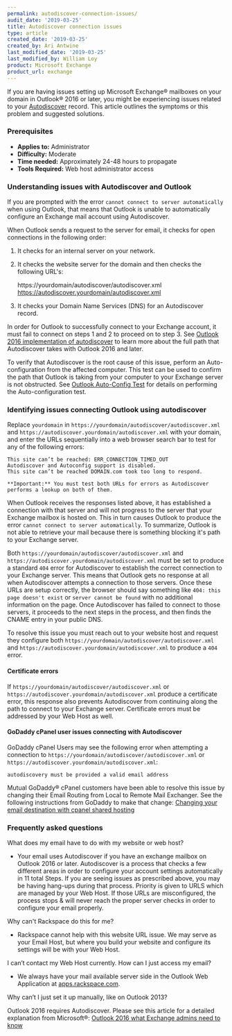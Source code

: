 ```yaml
---
permalink: autodiscover-connection-issues/
audit_date: '2019-03-25'
title: Autodiscover connection issues
type: article
created_date: '2019-03-25'
created_by: Ari Antwine
last_modified_date: '2019-03-25'
last_modified_by: William Loy
product: Microsoft Exchange
product_url: exchange
---
```


If you are having issues setting up Microsoft Exchange&reg; mailboxes on your domain in Outlook&reg; 2016 or later, you might be experiencing issues related to your [Autodiscover](/how-to/dns-record-definitions/#cname-record) record. This article outlines the symptoms or this problem and suggested solutions.

### Prerequisites

- **Applies to:** Administrator
- **Difficulty:** Moderate
- **Time needed:** Approximately 24-48 hours to propagate
- **Tools Required:** Web host administrator access

### Understanding issues with Autodiscover and Outlook

If you are prompted with the error `cannot connect to server automatically` when using Outlook, that means that Outlook is unable to automatically configure an Exchange mail account using Autodiscover.

When Outlook sends a request to the server for email, it checks for open connections in the following order:

1. It checks for an internal server on your network.
2. It checks the website server for the domain and then checks the following URL's:

     https://yourdomain/autodiscover/autodiscover.xml
     https://autodiscover.yourdomain/autodiscover.xml

3. It checks your Domain Name Services (DNS) for an Autodiscover record.

In order for Outlook to successfully connect to your Exchange account, it must fail to connect on steps 1 and 2 to proceed on to step 3. See [Outlook 2016 implementation of autodiscover](https://support.microsoft.com/en-us/help/3211279/outlook-2016-implementation-of-autodiscover) to learn more about the full path that Autodiscover takes with Outlook 2016 and later.

To verify that Autodiscover is the root cause of this issue, perform an Auto-configuration from the affected computer. This test can be used to confirm the path that Outlook is taking from your computer to your Exchange server is not obstructed.
See [Outlook Auto-Config Test](https://support.rackspace.com/how-to/set-up-autodiscover-for-outlook/) for details on performing the Auto-configuration test.


### Identifying issues connecting Outlook using autodiscover

Replace `yourdomain` in `https://yourdomain/autodiscover/autodiscover.xml` and
`https://autodiscover.yourdomain/autodiscover.xml` with your domain, and enter the URLs sequentially into a web browser search bar to test for any of the following errors:

    This site can’t be reached: ERR_CONNECTION_TIMED_OUT
    Autodiscover and Autoconfig support is disabled.
    This site can’t be reached DOMAIN.com took too long to respond.

    **Important:** You must test both URLs for errors as Autodiscover performs a lookup on both of them.


When Outlook receives the responses listed above, it has established a connection with that server and will not progress to the server that your Exchange mailbox is hosted on. This in turn causes Outlook to produce the error `cannot connect to server automatically`. To summarize, Outlook is not able to retrieve your mail because there is something blocking it's path to your Exchange server.

Both `https://yourdomain/autodiscover/autodiscover.xml` and `https://autodiscover.yourdomain/autodiscover.xml` must be set to produce a standard `404` error for Autodiscover to establish the correct connection to your Exchange server.  This means that Outlook gets no response at all when Autodiscover attempts a connection to those servers. Once these URLs are setup correctly, the browser should say something like `404: this page doesn't exist` or `server cannot be found` with no additional information on the page. Once Autodiscover has failed to connect to those servers, it proceeds to the next steps in the process, and then finds the CNAME entry in your public DNS.

To resolve this issue you must reach out to your website host and request they configure both `https://yourdomain/autodiscover/autodiscover.xml` and `https://autodiscover.yourdomain/autodiscover.xml` to produce a `404` error.

#### Certificate errors

If `https://yourdomain/autodiscover/autodiscover.xml` or `https://autodiscover.yourdomain/autodiscover.xml` produce a certificate error, this response also prevents Autodiscover from continuing along the path to connect to your Exchange server. Certificate errors must be addressed by your Web Host as well.


#### GoDaddy cPanel user issues connecting with Autodiscover

GoDaddy cPanel Users may see the following error when attempting a connection to `https://yourdomain/autodiscover/autodiscover.xml` or `https://autodiscover.yourdomain/autodiscover.xml`:

    autodiscovery must be provided a valid email address

Mutual GoDaddy&reg; cPanel customers have been able to resolve this issue by changing their Email Routing from Local to Remote Mail Exchanger. See the following instructions from GoDaddy to make that change: [Changing your email destination with cpanel shared hosting](https://www.godaddy.com/help/changing-your-email-destination-with-cpanel-shared-hosting-12380)


### Frequently asked questions

What does my email have to do with my website or web host?

  - Your email uses Autodiscover if you have an exchange mailbox on Outlook 2016 or later. Autodiscover is a process that checks a   few different areas in order to configure your account settings automatically in 11 total Steps. If you are seeing issues as prescribed above, you may be having hang-ups during that process. Priority is given to URLS which are managed by your Web Host. If those URLs are misconfigured, the process stops & will never reach the proper server checks in order to configure your email properly.

Why can't Rackspace do this for me?

  - Rackspace cannot help with this website URL issue. We may serve as your Email Host, but where you build your website and configure its settings will be with your Web Host.

I can’t contact my Web Host currently. How can I just access my email?

  - We always have your mail available server side in the Outlook Web Application at [apps.rackspace.com](https://apps.rackspace.com).

Why can’t I just set it up manually, like on Outlook 2013?

Outlook 2016 requires Autodiscover. Please see this article for a detailed explanation from Microsoft&reg;: [Outlook 2016 what Exchange admins need to know](https://blogs.technet.microsoft.com/exchange/2015/11/19/outlook-2016-what-exchange-admins-need-to-know/)
